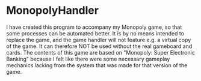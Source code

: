 # MonopolyHandler
I have created this program to accompany my Monopoly game, so that some processes can be automated better. It is by no means intended to replace the game, and the game handler will not feature e.g. a virtual copy of the game. It can therefore NOT be used without the real gameboard and cards. The contents of this game are based on "Monopoly: Super Electronic Banking" because I felt like there were some necessary gameplay mechanics lacking from the system that was made for that version of the game. 
